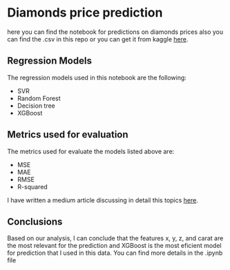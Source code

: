 # Diamonds price prediction 
here you can find the notebook for predictions on diamonds prices also you can find the .csv in this repo or you can get it from kaggle [here](https://www.kaggle.com/datasets/shivam2503/diamonds).

## Regression Models
The regression models used in this notebook are the following:
- SVR
- Random Forest
- Decision tree
- XGBoost
## Metrics used for evaluation
The metrics used for evaluate the models listed above are:
- MSE
- MAE
- RMSE
- R-squared

I have written a medium article discussing in detail this topics [here](https://medium.com/@ivanjarquincort/lets-talk-about-metrics-mse-mae-rmse-r-squared-337e49557ae7).

## Conclusions
Based on our analysis, I can conclude that the features x, y, z, and carat are the most relevant for the prediction and XGBoost is the most eficient model for prediction that I used in this data. You can find more details in the .ipynb file
